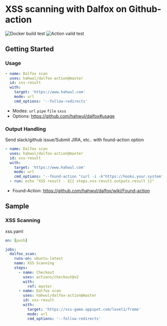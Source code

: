 # XSS scanning with Dalfox on Github-action

![Docker build test](https://github.com/hahwul/action-dalfox/workflows/Docker%20build%20test/badge.svg) ![Action vaild test](https://github.com/hahwul/action-dalfox/workflows/Action%20vaild%20test/badge.svg)

## Getting Started
### Usage
```yaml
- name: Dalfox scan
  uses: hahwul/dalfox-action@master
  id: xss-result
  with:
    target: 'https://www.hahwul.com'
    mode: url
    cmd_options: '--follow-redirects'
```
- Modes: `url` `pipe` `file` `sxss`
- Options: https://github.com/hahwul/dalfox#usage

### Output Handling
Send slack/github issue/Submit JIRA, etc.. with found-action option
```yaml
- name: Dalfox scan
  uses: hahwul/dalfox-action@master
  id: xss-result
  with:
    target: 'https://www.hahwul.com'
    mode: url
    cmd_options: '--found-action "curl -i -k"https://hooks.your.system"'
  - run: echo "XSS result - ${{ steps.xss-result.outputs.result }}"
```
- Found-Action: https://github.com/hahwul/dalfox/wiki/Found-action

## Sample
### XSS Scanning
xss.yaml
```yaml
on: [push]

jobs:
  dalfox_scan:
    runs-on: ubuntu-latest
    name: XSS Scanning
    steps:
      - name: Checkout
        uses: actions/checkout@v2
        with:
          ref: master
      - name: Dalfox scan
        uses: hahwul/dalfox-action@master
        id: xss-result
        with:
          target: 'https://xss-game.appspot.com/level1/frame'
          mode: url
          cmd_options: '--follow-redirects'
```
